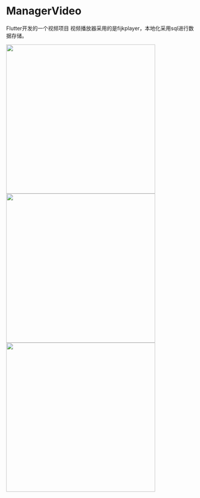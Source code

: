 # ManagerVideo
Flutter开发的一个视频项目
视频播放器采用的是fijkplayer，本地化采用sql进行数据存储。

 <img src="https://user-images.githubusercontent.com/7934078/205209350-94ae0069-f88e-4b82-9030-fadaba2b2f1b.PNG" width="400px">
 <img src="https://user-images.githubusercontent.com/7934078/205209406-50e7ad06-0b28-481c-9a0a-030d52d620c5.PNG" width="400px">
 <img src="https://user-images.githubusercontent.com/7934078/205209448-cba31515-a5b7-4b30-a535-6b4b52f2b630.PNG" width="400px">
